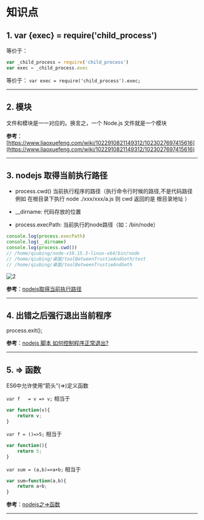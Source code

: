 # 知识点

## 1. var {exec} = require('child_process')

等价于：

```js
var _child_process = require('child_process')
var exec = _child_process.exec
```

等价于： `var exec = require('child_process').exec;`

---

## 2. 模块

文件和模块是一一对应的。换言之，一个 Node.js 文件就是一个模块

**参考**：[https://www.liaoxuefeng.com/wiki/1022910821149312/1023027697415616](https://www.liaoxuefeng.com/wiki/1022910821149312/1023027697415616)

---

## 3. nodejs 取得当前执行路径

- process.cwd() 当前执行程序的路径（执行命令行时候的路径,不是代码路径 例如 在根目录下执行 node ./xxx/xxx/a.js 则 cwd 返回的是 根目录地址 ）

- __dirname: 代码存放的位置

- process.execPath: 当前执行的node路径（如：/bin/node）

```js
console.log(process.execPath)
console.log(__dirname)
console.log(process.cwd())
// /home/qiubing/node-v10.15.3-linux-x64/bin/node
// /home/qiubing/桌面/toolBetweenTrustieAndGeth/test
// /home/qiubing/桌面/toolBetweenTrustieAndGeth
```

![2](http://ww1.sinaimg.cn/large/006alGmrly1g3hd44bgpaj312f0r4q6w.jpg)

**参考**：[nodejs取得当前执行路径](https://blog.csdn.net/ISaiSai/article/details/53442748)

---

## 4. 出错之后强行退出当前程序

process.exit();

**参考**：[nodejs 脚本 如何控制程序正常退出?](https://cnodejs.org/topic/580593b527a1d99178a98f51)

---

## 5. => 函数

ES6中允许使用“箭头”(=>)定义函数

`var f   = v => v;` 相当于

```js
var function(v){
    return v;
}
```

`var f = ()=>5;` 相当于

```js
var function(){
    return 5;
}
```

`var sum = (a,b)=>a+b;` 相当于

```js
var sum=function(a,b){
    return a+b;
}
```

**参考**：[nodejs之=>函数](https://blog.csdn.net/qq_21816375/article/details/74780009)

---
